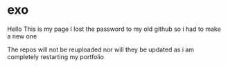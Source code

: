 # exo

Hello
This is my page
I lost the password to my old github so i had to make a new one

The repos will not be reuploaded nor will they be updated as i am completely restarting my portfolio
